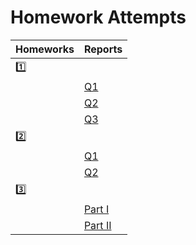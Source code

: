 # Homework Attempts

| Homeworks | Reports |
|-|-|
| [:one:](1) | |
|            | [Q1](1/hw1-i.jl.ipynb)        |
|            | [Q2](1/hw1-ii.jl.ipynb)       |
|            | [Q3](1/hw1-iii-iv-v.jl.ipynb) |
| [:two:](2) | |
|            | [Q1](2/hw2-Q1.ipynb) |
|            | [Q2](2/hw2-Q2.ipynb) |
| [:three:](3) | |
|            | [Part I](Part%20I/SpectrumEstimation.ipynb) |
|            | [Part II](Part%20II/SpectrumEstimation.ipynb) |
